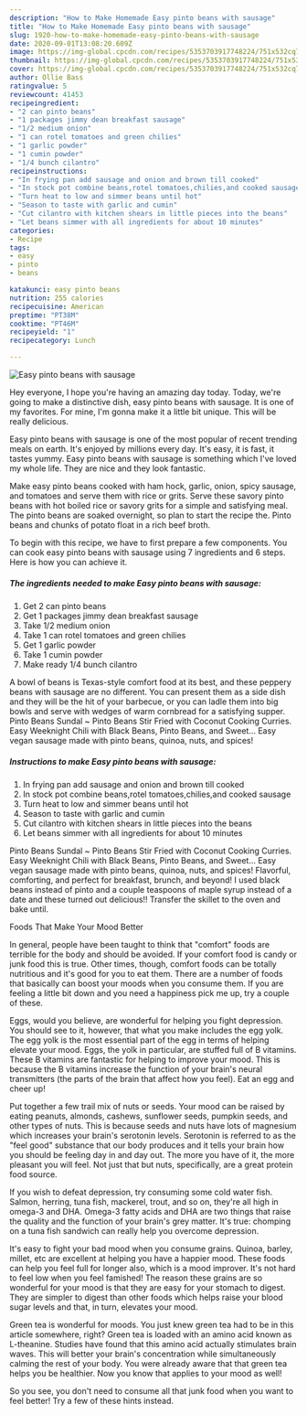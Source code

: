 ```yaml
---
description: "How to Make Homemade Easy pinto beans with sausage"
title: "How to Make Homemade Easy pinto beans with sausage"
slug: 1920-how-to-make-homemade-easy-pinto-beans-with-sausage
date: 2020-09-01T13:08:20.609Z
image: https://img-global.cpcdn.com/recipes/5353703917748224/751x532cq70/easy-pinto-beans-with-sausage-recipe-main-photo.jpg
thumbnail: https://img-global.cpcdn.com/recipes/5353703917748224/751x532cq70/easy-pinto-beans-with-sausage-recipe-main-photo.jpg
cover: https://img-global.cpcdn.com/recipes/5353703917748224/751x532cq70/easy-pinto-beans-with-sausage-recipe-main-photo.jpg
author: Ollie Bass
ratingvalue: 5
reviewcount: 41453
recipeingredient:
- "2 can pinto beans"
- "1 packages jimmy dean breakfast sausage"
- "1/2 medium onion"
- "1 can rotel tomatoes and green chilies"
- "1 garlic powder"
- "1 cumin powder"
- "1/4 bunch cilantro"
recipeinstructions:
- "In frying pan add sausage and onion and brown till cooked"
- "In stock pot combine beans,rotel tomatoes,chilies,and cooked sausage"
- "Turn heat to low and simmer beans until hot"
- "Season to taste with garlic and cumin"
- "Cut cilantro with kitchen shears in little pieces into the beans"
- "Let beans simmer with all ingredients for about 10 minutes"
categories:
- Recipe
tags:
- easy
- pinto
- beans

katakunci: easy pinto beans 
nutrition: 255 calories
recipecuisine: American
preptime: "PT38M"
cooktime: "PT46M"
recipeyield: "1"
recipecategory: Lunch

---
```



![Easy pinto beans with sausage](https://img-global.cpcdn.com/recipes/5353703917748224/751x532cq70/easy-pinto-beans-with-sausage-recipe-main-photo.jpg)

Hey everyone, I hope you're having an amazing day today. Today, we're going to make a distinctive dish, easy pinto beans with sausage. It is one of my favorites. For mine, I'm gonna make it a little bit unique. This will be really delicious.

Easy pinto beans with sausage is one of the most popular of recent trending meals on earth. It's enjoyed by millions every day. It's easy, it is fast, it tastes yummy. Easy pinto beans with sausage is something which I've loved my whole life. They are nice and they look fantastic.

Make easy pinto beans cooked with ham hock, garlic, onion, spicy sausage, and tomatoes and serve them with rice or grits. Serve these savory pinto beans with hot boiled rice or savory grits for a simple and satisfying meal. The pinto beans are soaked overnight, so plan to start the recipe the. Pinto beans and chunks of potato float in a rich beef broth.


To begin with this recipe, we have to first prepare a few components. You can cook easy pinto beans with sausage using 7 ingredients and 6 steps. Here is how you can achieve it.

<!--inarticleads1-->

##### The ingredients needed to make Easy pinto beans with sausage:

1. Get 2 can pinto beans
1. Get 1 packages jimmy dean breakfast sausage
1. Take 1/2 medium onion
1. Take 1 can rotel tomatoes and green chilies
1. Get 1 garlic powder
1. Take 1 cumin powder
1. Make ready 1/4 bunch cilantro


A bowl of beans is Texas-style comfort food at its best, and these peppery beans with sausage are no different. You can present them as a side dish and they will be the hit of your barbecue, or you can ladle them into big bowls and serve with wedges of warm cornbread for a satisfying supper. Pinto Beans Sundal ~ Pinto Beans Stir Fried with Coconut Cooking Curries. Easy Weeknight Chili with Black Beans, Pinto Beans, and Sweet… Easy vegan sausage made with pinto beans, quinoa, nuts, and spices! 

<!--inarticleads2-->

##### Instructions to make Easy pinto beans with sausage:

1. In frying pan add sausage and onion and brown till cooked
1. In stock pot combine beans,rotel tomatoes,chilies,and cooked sausage
1. Turn heat to low and simmer beans until hot
1. Season to taste with garlic and cumin
1. Cut cilantro with kitchen shears in little pieces into the beans
1. Let beans simmer with all ingredients for about 10 minutes


Pinto Beans Sundal ~ Pinto Beans Stir Fried with Coconut Cooking Curries. Easy Weeknight Chili with Black Beans, Pinto Beans, and Sweet… Easy vegan sausage made with pinto beans, quinoa, nuts, and spices! Flavorful, comforting, and perfect for breakfast, brunch, and beyond! I used black beans instead of pinto and a couple teaspoons of maple syrup instead of a date and these turned out delicious!! Transfer the skillet to the oven and bake until. 

Foods That Make Your Mood Better


In general, people have been taught to think that "comfort" foods are terrible for the body and should be avoided. If your comfort food is candy or junk food this is true. Other times, though, comfort foods can be totally nutritious and it's good for you to eat them. There are a number of foods that basically can boost your moods when you consume them. If you are feeling a little bit down and you need a happiness pick me up, try a couple of these.

Eggs, would you believe, are wonderful for helping you fight depression. You should see to it, however, that what you make includes the egg yolk. The egg yolk is the most essential part of the egg in terms of helping elevate your mood. Eggs, the yolk in particular, are stuffed full of B vitamins. These B vitamins are fantastic for helping to improve your mood. This is because the B vitamins increase the function of your brain's neural transmitters (the parts of the brain that affect how you feel). Eat an egg and cheer up!

Put together a few trail mix of nuts or seeds. Your mood can be raised by eating peanuts, almonds, cashews, sunflower seeds, pumpkin seeds, and other types of nuts. This is because seeds and nuts have lots of magnesium which increases your brain's serotonin levels. Serotonin is referred to as the "feel good" substance that our body produces and it tells your brain how you should be feeling day in and day out. The more you have of it, the more pleasant you will feel. Not just that but nuts, specifically, are a great protein food source.

If you wish to defeat depression, try consuming some cold water fish. Salmon, herring, tuna fish, mackerel, trout, and so on, they're all high in omega-3 and DHA. Omega-3 fatty acids and DHA are two things that raise the quality and the function of your brain's grey matter. It's true: chomping on a tuna fish sandwich can really help you overcome depression. 

It's easy to fight your bad mood when you consume grains. Quinoa, barley, millet, etc are excellent at helping you have a happier mood. These foods can help you feel full for longer also, which is a mood improver. It's not hard to feel low when you feel famished! The reason these grains are so wonderful for your mood is that they are easy for your stomach to digest. They are simpler to digest than other foods which helps raise your blood sugar levels and that, in turn, elevates your mood.

Green tea is wonderful for moods. You just knew green tea had to be in this article somewhere, right? Green tea is loaded with an amino acid known as L-theanine. Studies have found that this amino acid actually stimulates brain waves. This will better your brain's concentration while simultaneously calming the rest of your body. You were already aware that that green tea helps you be healthier. Now you know that applies to your mood as well!

So you see, you don't need to consume all that junk food when you want to feel better! Try  a few  of  these  hints  instead.

